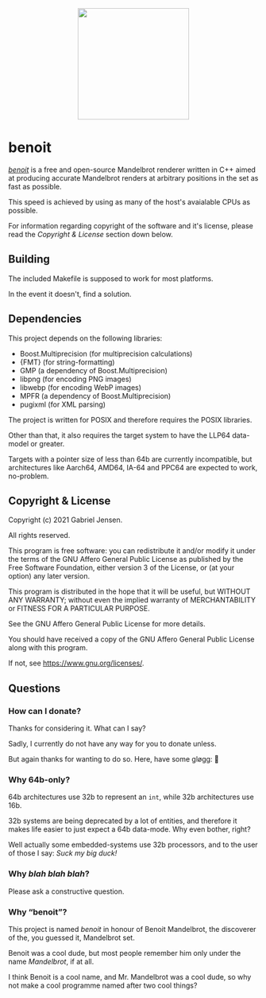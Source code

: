 <center>
	<img src="https://fadaesen.dk/files/benoit.svg" style="width:16em" />
</center>

# benoit

[*benoit*](https://mandelbrot.dk/delta/benoit) is a free and open-source Mandelbrot renderer written in C++ aimed at producing accurate Mandelbrot renders at arbitrary positions in the set as fast as possible.

This speed is achieved by using as many of the host's avaialable CPUs as possible.

For information regarding copyright of the software and it's license, please read the *Copyright & License* section down below.

## Building

The included Makefile is supposed to work for most platforms.

In the event it doesn't, find a solution.

## Dependencies

This project depends on the following libraries:

* Boost.Multiprecision (for multiprecision calculations)
* {FMT} (for string-formatting)
* GMP (a dependency of Boost.Multiprecision)
* libpng (for encoding PNG images)
* libwebp (for encoding WebP images)
* MPFR (a dependency of Boost.Multiprecision)
* pugixml (for XML parsing)

The project is written for POSIX and therefore requires the POSIX libraries.

Other than that, it also requires the target system to have the LLP64 data-model or greater.

Targets with a pointer size of less than 64b are currently incompatible, but architectures like Aarch64, AMD64, IA-64 and PPC64 are expected to work, no-problem.

## Copyright & License

Copyright (c) 2021 Gabriel Jensen.

All rights reserved.

This program is free software: you can redistribute it and/or modify it under the terms of the GNU Affero General Public License as published by the Free Software Foundation, either version 3 of the License, or (at your option) any later version.

This program is distributed in the hope that it will be useful, but WITHOUT ANY WARRANTY; without even the implied warranty of MERCHANTABILITY or FITNESS FOR A PARTICULAR PURPOSE.

See the GNU Affero General Public License for more details.

You should have received a copy of the GNU Affero General Public License along with this program.

If not, see <https://www.gnu.org/licenses/>.

## Questions

### How can I donate?

Thanks for considering it. What can I say?

Sadly, I currently do not have any way for you to donate unless.

But again thanks for wanting to do so. Here, have some gløgg: 🍷

### Why 64b-only?

64b architectures use 32b to represent an `int`, while 32b architectures use 16b.

32b systems are being deprecated by a lot of entities, and therefore it makes life easier to just expect a 64b data-mode. Why even bother, right?

Well actually some embedded-systems use 32b processors, and to the user of those I say: *Suck my big duck!*

### Why *blah blah blah*?

Please ask a constructive question.

### Why “benoit”?

This project is named *benoit* in honour of Benoit Mandelbrot, the discoverer of the, you guessed it, Mandelbrot set.

Benoit was a cool dude, but most people remember him only under the name *Mandelbrot*, if at all.

I think Benoit is a cool name, and Mr. Mandelbrot was a cool dude, so why not make a cool programme named after two cool things?
